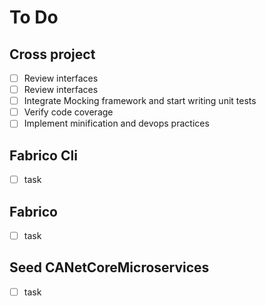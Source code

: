 # To Do

## Cross project

- [ ] Review interfaces
- [ ] Review interfaces
- [ ] Integrate Mocking framework and start writing unit tests
- [ ] Verify code coverage
- [ ] Implement minification and devops practices

## Fabrico Cli

- [ ] task

## Fabrico

- [ ] task

## Seed CANetCoreMicroservices

- [ ] task
